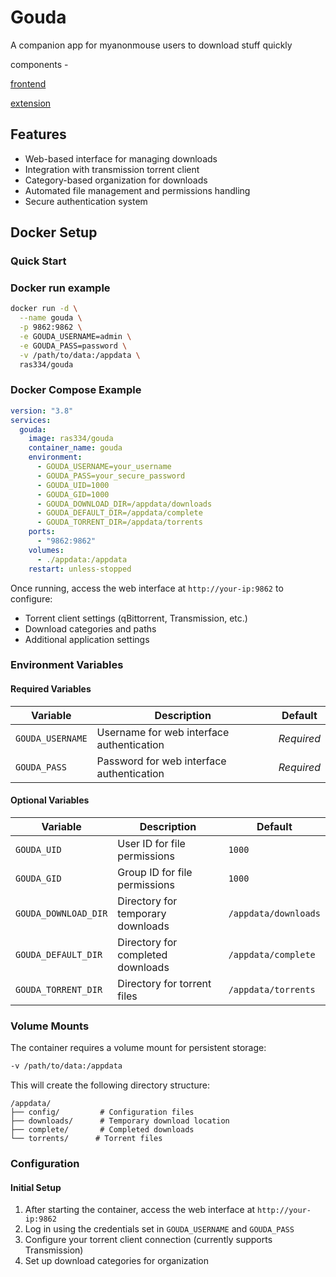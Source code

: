 # Gouda

A companion app for myanonmouse users to download stuff quickly

components -

[frontend](https://github.com/ra341/brie)

[extension](https://github.com/ra341/parmesan)

## Features

- Web-based interface for managing downloads
- Integration with transmission torrent client
- Category-based organization for downloads
- Automated file management and permissions handling
- Secure authentication system

## Docker Setup

### Quick Start

### Docker run example
```bash
docker run -d \
  --name gouda \
  -p 9862:9862 \
  -e GOUDA_USERNAME=admin \
  -e GOUDA_PASS=password \
  -v /path/to/data:/appdata \
  ras334/gouda
```

### Docker Compose Example
```yaml
version: "3.8"
services:
  gouda:
    image: ras334/gouda
    container_name: gouda
    environment:
      - GOUDA_USERNAME=your_username
      - GOUDA_PASS=your_secure_password
      - GOUDA_UID=1000
      - GOUDA_GID=1000
      - GOUDA_DOWNLOAD_DIR=/appdata/downloads
      - GOUDA_DEFAULT_DIR=/appdata/complete
      - GOUDA_TORRENT_DIR=/appdata/torrents
    ports:
      - "9862:9862"
    volumes:
      - ./appdata:/appdata
    restart: unless-stopped
```


Once running, access the web interface at `http://your-ip:9862` to configure:
- Torrent client settings (qBittorrent, Transmission, etc.)
- Download categories and paths
- Additional application settings

### Environment Variables

#### Required Variables
| Variable | Description | Default |
|----------|-------------|---------|
| `GOUDA_USERNAME` | Username for web interface authentication | *Required* |
| `GOUDA_PASS` | Password for web interface authentication | *Required* |

#### Optional Variables
| Variable | Description | Default |
|----------|-------------|---------|
| `GOUDA_UID` | User ID for file permissions | `1000` |
| `GOUDA_GID` | Group ID for file permissions | `1000` |
| `GOUDA_DOWNLOAD_DIR` | Directory for temporary downloads | `/appdata/downloads` |
| `GOUDA_DEFAULT_DIR` | Directory for completed downloads | `/appdata/complete` |
| `GOUDA_TORRENT_DIR` | Directory for torrent files | `/appdata/torrents` |

### Volume Mounts

The container requires a volume mount for persistent storage:
```bash
-v /path/to/data:/appdata
```

This will create the following directory structure:
```
/appdata/
├── config/         # Configuration files
├── downloads/      # Temporary download location
├── complete/       # Completed downloads
└── torrents/      # Torrent files
```

### Configuration

#### Initial Setup

1. After starting the container, access the web interface at `http://your-ip:9862`
2. Log in using the credentials set in `GOUDA_USERNAME` and `GOUDA_PASS`
3. Configure your torrent client connection (currently supports Transmission)
4. Set up download categories for organization

